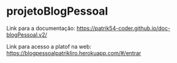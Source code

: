 # projetoBlogPessoal
Link para a documentação: https://patrik54-coder.github.io/doc-blogPessoal.v2/

Link para acesso a platof na web: https://blogpessoalpatrikliro.herokuapp.com/#/entrar

